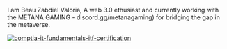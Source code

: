 I am Beau Zabdiel Valoria, A web 3.0 ethusiast and currently working with the METANA GAMING - discord.gg/metanagaming) for bridging the gap in the metaverse.

[![comptia-it-fundamentals-itf-certification](https://user-images.githubusercontent.com/89659909/148382984-8203eb6d-7861-414b-be0d-b0fe4998bb9d.png)](https://www.credly.com/badges/973a1b76-a9e3-483d-9cf1-4d0f470f2edd/public_url)

